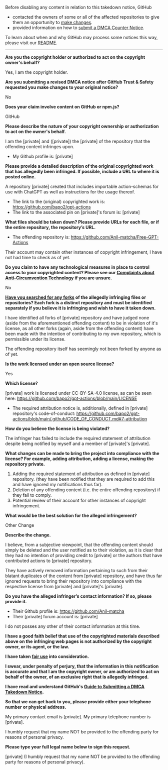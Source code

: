 Before disabling any content in relation to this takedown notice, GitHub
- contacted the owners of some or all of the affected repositories to give them an opportunity to [make changes](https://docs.github.com/en/github/site-policy/dmca-takedown-policy#a-how-does-this-actually-work).
- provided information on how to [submit a DMCA Counter Notice](https://docs.github.com/en/articles/guide-to-submitting-a-dmca-counter-notice).

To learn about when and why GitHub may process some notices this way, please visit our [README](https://github.com/github/dmca/blob/master/README.md#anatomy-of-a-takedown-notice).

---

**Are you the copyright holder or authorized to act on the copyright owner's behalf?**

Yes, I am the copyright holder.

**Are you submitting a revised DMCA notice after GitHub Trust & Safety requested you make changes to your original notice?**

No

**Does your claim involve content on GitHub or npm.js?**

GitHub

**Please describe the nature of your copyright ownership or authorization to act on the owner's behalf.**

I am the [private] and ([private]) the [private] of the repository that the offending content infringes upon.

- My Github profile is: [private]

**Please provide a detailed description of the original copyrighted work that has allegedly been infringed. If possible, include a URL to where it is posted online.**

A repository [private] created that includes importable action-schemas for use with ChatGPT as well as instructions for the usage thereof.

- The link to the (original) copyrighted work is: https://github.com/bapo2/gpt-actions  
- The link to the associated pin on [private]'s forum is: [private]

**What files should be taken down? Please provide URLs for each file, or if the entire repository, the repository’s URL.**

- The offending repository is: https://github.com/Anil-matcha/Free-GPT-Actions

Their account may contain other instances of copyright infringement, I have not had time to check as of yet.

**Do you claim to have any technological measures in place to control access to your copyrighted content? Please see our <a href="https://docs.github.com/articles/guide-to-submitting-a-dmca-takedown-notice#complaints-about-anti-circumvention-technology">Complaints about Anti-Circumvention Technology</a> if you are unsure.**

No

**<a href="https://docs.github.com/articles/dmca-takedown-policy#b-what-about-forks-or-whats-a-fork">Have you searched for any forks</a> of the allegedly infringing files or repositories? Each fork is a distinct repository and must be identified separately if you believe it is infringing and wish to have it taken down.**

I have identified all forks of [private] repository and have judged none (aside from the aforementioned offending content) to be in violation of it's license, as all other forks (again, aside from the offending content) have been made with the intention of contributing to my own repository, which is permissible under its license.

The offending repository itself has seemingly not been forked by anyone as of yet.

**Is the work licensed under an open source license?**

Yes

**Which license?**

[private] work is licensed under CC-BY-SA-4.0 license, as can be seen here: https://github.com/bapo2/gpt-actions/blob/main/LICENSE

- The required attribution notice is, additionally, defined in [private] repository's code-of-conduct: https://github.com/bapo2/gpt-actions/blob/main/.github/CODE_OF_CONDUCT.md#7-attribution

**How do you believe the license is being violated?**

The infringer has failed to include the required statement of attribution despite being notified by myself and a member of [private]'s [private].

**What changes can be made to bring the project into compliance with the license? For example, adding attribution, adding a license, making the repository private.**

1. Adding the required statement of attribution as defined in [private] repository. (they have been notified that they are required to add this and have ignored my notifications thus far).  
2. Deletion of any offending content (i.e. the entire offending repository) if they fail to comply.  
3. Potential review of their account for other instances of copyright infringement.

**What would be the best solution for the alleged infringement?**

Other Change

**Describe the change.**

I believe, from a subjective viewpoint, that the offending content should simply be deleted and the user notified as to their violation, as it is clear that they had no intention of providing credit to [private] or the authors that have contributed actions to [private] repository.

They have actively removed information pertaining to such from their blatant duplicates of the content from [private] repository, and have thus far ignored requests to bring their repository into compliance with the respective license from [private] and [private]'s [private].

**Do you have the alleged infringer’s contact information? If so, please provide it.**

- Their Github profile is: https://github.com/Anil-matcha  
- Their [private] forum account is: [private]

I do not posses any other of their contact information at this time.

**I have a good faith belief that use of the copyrighted materials described above on the infringing web pages is not authorized by the copyright owner, or its agent, or the law.**

**I have taken <a href="https://www.lumendatabase.org/topics/22">fair use</a> into consideration.**

**I swear, under penalty of perjury, that the information in this notification is accurate and that I am the copyright owner, or am authorized to act on behalf of the owner, of an exclusive right that is allegedly infringed.**

**I have read and understand GitHub's <a href="https://docs.github.com/articles/guide-to-submitting-a-dmca-takedown-notice/">Guide to Submitting a DMCA Takedown Notice</a>.**

**So that we can get back to you, please provide either your telephone number or physical address.**

My primary contact email is [private]. My primary telephone number is [private].

I humbly request that my name NOT be provided to the offending party for reasons of personal privacy.

**Please type your full legal name below to sign this request.**

[private] (I humbly request that my name NOT be provided to the offending party for reasons of personal privacy).
